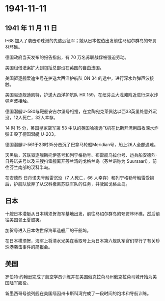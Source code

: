 # 1941-11-11

## 1941 年 11 月 11 日

I-68
加入了袭击珍珠港的先遣远征军；她从日本佐伯出发前往马绍尔群岛的夸贾林环礁。

德国政府当天发布的报告指出，有 70 万名苏联战俘被强迫劳动。

美国租借法案扩大到包括总部设在英国的自由法国。

美国驱逐舰爱迪生号在护送大西洋护航队 ON 34
的途中，进行深水炸弹声波接触。

美国驱逐舰迪凯特，护送大西洋护航队 HX
159，在纽芬兰大浅滩附近进行深水炸弹声波接触。

德国潜艇U-580与靶船安吉尔堡号相撞，在立陶宛克莱佩达以西33英里处意外沉没，12人死亡，32人幸存。

14 时 15 分，英国皇家空军第 53
中队的英国哈德逊飞机在比斯开湾用四枚深水炸弹击毁了德国潜艇 U-203。

德国潜艇U-561于23时35分击沉了巴拿马轮船Meridian号，船上26人全部遇难。

天黑后，苏联驱逐舰斯托伊基号和列宁格勒号、布雷舰乌拉尔号、运兵船安德烈·日丹诺夫号以及三艘扫雷舰离开芬兰湾的戈格兰岛（芬兰语称为
Suursaari），前往芬兰南部的汉科半岛。

在安德烈·日丹诺夫号触雷沉没（7 人死亡，66
人幸存）和列宁格勒号触雷受损后，护航队放弃了从汉科撤离苏联军队的任务，并驶回戈格兰岛。

## 日本

十艘日本潜艇从日本横须贺海军基地出发，前往马绍尔群岛的夸贾林环礁，然后前往美国领土夏威夷。

加贺号进入日本佐世保海军造船厂的干船坞。

在日本横须贺，海军上将清水光美在香取号上为日本第六舰队军官们举行了有关珍珠港袭击事件的简报会。

## 美国

罗伯特·约翰逊完成了航空学员训练并在美国俄克拉荷马州俄克拉荷马城开始为美国陆军服役。

新墨西哥号战列舰在美国缅因州卡斯科湾完成了一段时间的炮术和导航训练。

